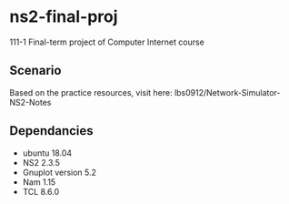 # ns2-final-proj
111-1 Final-term project of Computer Internet course

## Scenario
Based on the practice resources, visit here: lbs0912/Network-Simulator-NS2-Notes  

## Dependancies
- ubuntu 18.04
- NS2 2.3.5
- Gnuplot version 5.2
- Nam 1.15
- TCL 8.6.0


